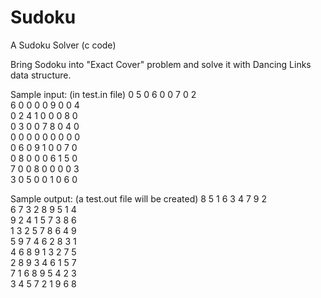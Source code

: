 Sudoku
======

A Sudoku Solver (c code)

Bring Sodoku into "Exact Cover" problem and solve it with Dancing Links data structure.

Sample input: (in test.in file)
0 5 0 6 0 0 7 0 2</br>
6 0 0 0 0 9 0 0 4</br>
0 2 4 1 0 0 0 8 0</br>
0 3 0 0 7 8 0 4 0</br>
0 0 0 0 0 0 0 0 0</br>
0 6 0 9 1 0 0 7 0</br>
0 8 0 0 0 6 1 5 0</br>
7 0 0 8 0 0 0 0 3</br>
3 0 5 0 0 1 0 6 0</br>

Sample output: (a test.out file will be created)
8 5 1 6 3 4 7 9 2</br> 
6 7 3 2 8 9 5 1 4</br>
9 2 4 1 5 7 3 8 6</br>
1 3 2 5 7 8 6 4 9</br> 
5 9 7 4 6 2 8 3 1</br> 
4 6 8 9 1 3 2 7 5</br> 
2 8 9 3 4 6 1 5 7</br> 
7 1 6 8 9 5 4 2 3</br> 
3 4 5 7 2 1 9 6 8</br>
